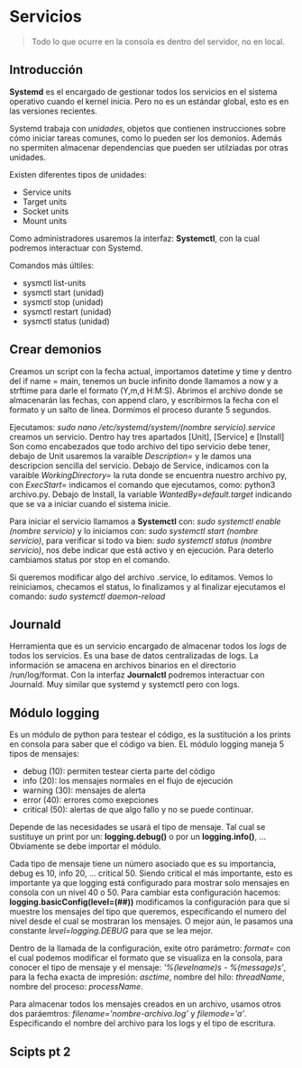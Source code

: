 # Servicios
> Todo lo que ocurre en la consola es dentro del servidor, no en local.
## Introducción
__Systemd__ es el encargado de gestionar todos los servicios en el sistema operativo cuando el kernel inicia. Pero no es un estándar global, esto es en las versiones recientes.

Systemd trabaja con _unidades_, objetos que contienen instrucciones sobre cómo iniciar tareas comunes, como lo pueden ser los demonios. Además no spermiten almacenar dependencias que pueden ser utilziadas por otras unidades.

Existen diferentes tipos de unidades:
- Service units
- Target units
- Socket units
- Mount units

Como administradores usaremos la interfaz: __Systemctl__, con la cual podremos interactuar con Systemd.

Comandos más últiles:
- sysmctl list-units 
- sysmctl start (unidad)
- sysmctl stop (unidad)
- sysmctl restart (unidad)
- sysmctl status (unidad)

## Crear demonios
Creamos un script con la fecha actual, importamos datetime y time y dentro del if name = main, tenemos un bucle infinito donde llamamos a now y a strftime para darle el formato (Y,m,d H:M:S). Abrimos el archivo donde se almacenarán las fechas, con append claro, y escribirmos la fecha con el formato y un salto de linea. Dormimos el proceso durante 5 segundos.

Ejecutamos: _sudo nano /etc/systemd/system/(nombre servicio).service_ creamos un servicio. Dentro hay tres apartados [Unit], [Service] e [Install] Son como encabezados que todo archivo del tipo servicio debe tener, debajo de Unit usaremos la varaible _Description=_ y le damos una descripcion sencilla del servicio. Debajo de Service, indicamos con la varaible _WorkingDirectory=_ la ruta donde se encuentra nuestro archivo py, con  _ExecStart=_ indicamos el comando que ejecutamos, como: python3 archivo.py. Debajo de Install, la variable _WantedBy=default.target_ indicando que se va a iniciar cuando el sistema inicie.

Para iniciar el servicio llamamos a __Systemctl__ con: _sudo systemctl enable (nombre servicio)_ y lo iniciamos con: _sudo systemctl start (nombre servicio)_, para verificar si todo va bien: _sudo systemctl status (nombre servicio)_, nos debe indicar que está activo y en ejecución. Para deterlo cambiamos status por stop en el comando.

Si queremos modificar algo del archivo .service, lo editamos. Vemos lo reiniciamos, checamos el status, lo finalizamos y al finalizar ejecutamos el comando: _sudo systemctl daemon-reload_

## Journald
Herramienta que es un servicio encargado de almacenar todos los _logs_ de todos los servicios. Es una base de datos centralizadas de logs. La información se amacena en archivos binarios en el directorio /run/log/format. Con la interfaz __Journalctl__ podremos interactuar con Journald. Muy similar que systemd y systemctl pero con logs.

## Módulo logging
Es un módulo de python para testear el código, es la sustitución a los prints en consola para saber que el código va bien. EL módulo logging maneja 5 tipos de mensajes:

- debug (10): permiten testear cierta parte del código
- info (20): los mensajes normales en el flujo de ejecución
- warning (30): mensajes de alerta
- error (40): errores como exepciones
- critical (50): alertas de que algo fallo y no se puede continuar.

Depende de las necesidades se usará el tipo de mensaje. Tal cual se sustituye un print por un: __logging.debug()__ o por un __logging.info()__, ... Obviamente se debe importar el módulo. 

Cada tipo de mensaje tiene un número asociado que es su importancia, debug es 10, info 20, ... critical 50. Siendo critical el más importante, esto es importante ya que logging está configurado  para mostrar solo mensajes en consola con un nivel 40 o 50. Para cambiar esta configuración hacemos: __logging.basicConfig(level=(##))__ modificamos la configuración para que sí muestre los mensajes del tipo que queremos, especificando el numero del nivel desde el cual se mostraran los mensajes. O mejor aún, le pasamos una constante _level=logging.DEBUG_ para que se lea mejor.

Dentro de la llamada de la configuración, exite otro parámetro: _format=_ con el cual podemos modificar el formato que se visualiza en la consola, para conocer el tipo de mensaje y el mensaje: _'%(levelname)s - %(message)s'_, para la fecha exacta de impresión: _asctime_, nombre del hilo: _threadName_, nombre del proceso: _processName_.

Para almacenar todos los mensajes creados en un archivo, usamos otros dos paráemtros: _filename='nombre-archivo.log'_ y _filemode='a'_. Especificando el nombre del archivo para los logs y el tipo de escritura. 

## Scipts pt 2

